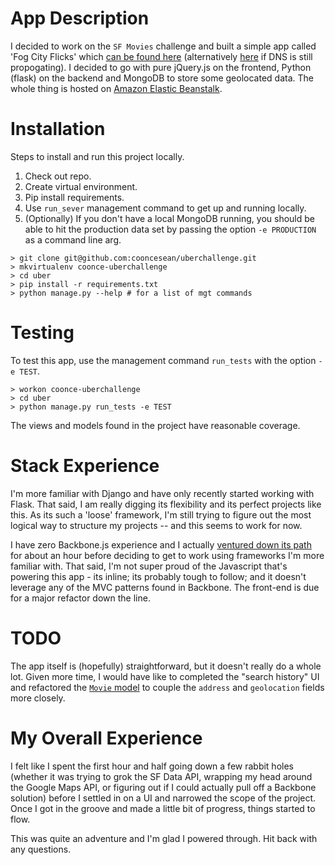 # App Description
I decided to work on the `SF Movies` challenge and built a simple app called 'Fog City Flicks' which [can be found here](http://www.fogcityflicks.com) (alternatively [here](http://uber-env-gx6emjwcqm.elasticbeanstalk.com/) if DNS is still propogating). I decided to go with pure jQuery.js on the frontend, Python (flask) on the backend and MongoDB to store some geolocated data. The whole thing is hosted on [Amazon Elastic Beanstalk](http://aws.amazon.com/elasticbeanstalk/).

# Installation
Steps to install and run this project locally.

1. Check out repo.
2. Create virtual environment.
3. Pip install requirements.
4. Use `run_sever` management command to get up and running locally.
5. (Optionally) If you don't have a local MongoDB running, you should be able to hit the production data set by passing the option `-e PRODUCTION` as a command line arg.

```
> git clone git@github.com:cooncesean/uberchallenge.git
> mkvirtualenv coonce-uberchallenge
> cd uber
> pip install -r requirements.txt
> python manage.py --help # for a list of mgt commands
```

# Testing
To test this app, use the management command `run_tests` with the option `-e TEST`.

```
> workon coonce-uberchallenge
> cd uber
> python manage.py run_tests -e TEST
```

The views and models found in the project have reasonable coverage.


# Stack Experience
I'm more familiar with Django and have only recently started working with Flask. That said, I am really digging its flexibility and its perfect projects like this. As its such a 'loose' framework,  I'm still trying to figure out the most logical way to structure my projects -- and this seems to work for now.

I have zero Backbone.js experience and I actually [ventured down its path](https://www.youtube.com/watch?v=FZSjvWtUxYk) for about an hour before deciding to get to work using frameworks I'm more familiar with. That said, I'm not super proud of the Javascript that's powering this app - its inline; its probably tough to follow; and it doesn't leverage any of the MVC patterns found in Backbone. The front-end is due for a major refactor down the line.


# TODO
The app itself is (hopefully) straightforward, but it doesn't really do a whole lot. Given more time, I would have like to completed the "search history" UI and refactored the [`Movie` model](https://github.com/cooncesean/uberchallenge/blob/master/uber/models.py#L3) to couple the `address` and `geolocation` fields more closely.


# My Overall Experience
I felt like I spent the first hour and half going down a few rabbit holes (whether it was trying to grok the SF Data API, wrapping my head around the Google Maps API, or figuring out if I could actually pull off a Backbone solution) before I settled in on a UI and narrowed the scope of the project. Once I got in the groove and made a little bit of progress, things started to flow.

This was quite an adventure and I'm glad I powered through. Hit back with any questions.
